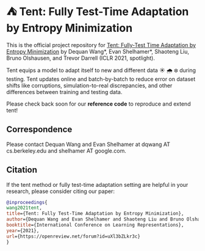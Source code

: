 # ⛺️ Tent: Fully Test-Time Adaptation by Entropy Minimization

This is the official project repository for [Tent: Fully-Test Time Adaptation by Entropy Minimization](https://openreview.net/forum?id=uXl3bZLkr3c) by
Dequan Wang\*, Evan Shelhamer\*, Shaoteng Liu, Bruno Olshausen, and Trevor Darrell (ICLR 2021, spotlight).

Tent equips a model to adapt itself to new and different data ☀️ 🌧 ❄️  during testing.
Tent updates online and batch-by-batch to reduce error on dataset shifts like corruptions, simulation-to-real discrepancies, and other differences between training and testing data.

Please check back soon for our **reference code** to reproduce and extend tent!

## Correspondence

Please contact Dequan Wang and Evan Shelhamer at dqwang AT cs.berkeley.edu and shelhamer AT google.com.

## Citation

If the tent method or fully test-time adaptation setting are helpful in your research, please consider citing our paper:

```bibtex
@inproceedings{
wang2021tent,
title={Tent: Fully Test-Time Adaptation by Entropy Minimization},
author={Dequan Wang and Evan Shelhamer and Shaoteng Liu and Bruno Olshausen and Trevor Darrell},
booktitle={International Conference on Learning Representations},
year={2021},
url={https://openreview.net/forum?id=uXl3bZLkr3c}
}
```
